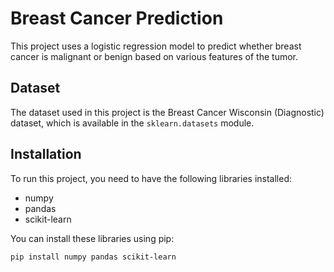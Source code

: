# Breast Cancer Prediction

This project uses a logistic regression model to predict whether breast cancer is malignant or benign based on various features of the tumor.

## Dataset

The dataset used in this project is the Breast Cancer Wisconsin (Diagnostic) dataset, which is available in the `sklearn.datasets` module.

## Installation

To run this project, you need to have the following libraries installed:

- numpy
- pandas
- scikit-learn

You can install these libraries using pip:

```bash
pip install numpy pandas scikit-learn
